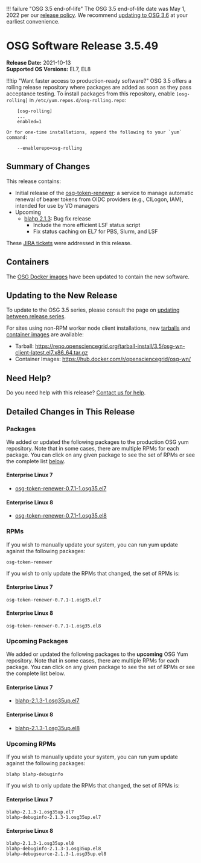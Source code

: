 !!! failure "OSG 3.5 end-of-life"
    The OSG 3.5 end-of-life date was May 1, 2022 per our
    [release policy](https://osg-htc.org/technology/policy/release-series/).
    We recommend
    [updating to OSG 3.6](../updating-to-osg-36.md)
    at your earliest convenience.

OSG Software Release 3.5.49
===========================

**Release Date:** 2021-10-13  
**Supported OS Versions:** EL7, EL8

!!!tip "Want faster access to production-ready software?"
    OSG 3.5 offers a rolling release repository where packages are added as soon as they pass acceptance testing.
    To install packages from this repository, enable `[osg-rolling]` in `/etc/yum.repos.d/osg-rolling.repo`:

        [osg-rolling]
        ...
        enabled=1

    Or for one-time installations, append the following to your `yum` command:

        --enablerepo=osg-rolling

Summary of Changes
------------------

This release contains:

-   Initial release of the [osg-token-renewer](https://osg-htc.org/docs/other/osg-token-renewer/): a service to manage automatic renewal of bearer tokens from OIDC providers (e.g., CILogon, IAM), intended for use by VO managers
-   Upcoming
    -   [blahp 2.1.3](https://github.com/htcondor/BLAH/releases/tag/v2.1.3): Bug fix release
        -   Include the more efficient LSF status script
        -   Fix status caching on EL7 for PBS, Slurm, and LSF

These
[JIRA tickets](https://opensciencegrid.atlassian.net/issues/?jql=project%20%3D%20SOFTWARE%20AND%20fixVersion%20in%20(3.5.49%2C3.5.49-upcoming)%20ORDER%20BY%20priority%20DESC%2C%20key%20DESC)
were addressed in this release.

Containers
----------

The [OSG Docker images](https://hub.docker.com/u/opensciencegrid/) have been updated to contain the new software.

Updating to the New Release
---------------------------

To update to the OSG 3.5 series, please consult the page on
[updating between release series](../updating-to-osg-35.md).

For sites using non-RPM worker node client installations, new [tarballs](../../worker-node/install-wn-tarball.md) and
[container images](../../worker-node/using-wn-containers.md) are available:

- Tarball: <https://repo.opensciencegrid.org/tarball-install/3.5/osg-wn-client-latest.el7.x86_64.tar.gz>
- Container Images: <https://hub.docker.com/r/opensciencegrid/osg-wn/>

Need Help?
----------

Do you need help with this release? [Contact us for help](../../common/help.md).

Detailed Changes in This Release
--------------------------------

### Packages

We added or updated the following packages to the production OSG yum repository.
Note that in some cases, there are multiple RPMs for each package.
You can click on any given package to see the set of RPMs or see the complete list [below](#rpms).

#### Enterprise Linux 7

-   [osg-token-renewer-0.7.1-1.osg35.el7](https://koji.chtc.wisc.edu/koji/search?match=glob&type=build&terms=osg-token-renewer-0.7.1-1.osg35.el7)

#### Enterprise Linux 8

-   [osg-token-renewer-0.7.1-1.osg35.el8](https://koji.chtc.wisc.edu/koji/search?match=glob&type=build&terms=osg-token-renewer-0.7.1-1.osg35.el8)

### RPMs

If you wish to manually update your system, you can run yum update against the following packages:

    osg-token-renewer 

If you wish to only update the RPMs that changed, the set of RPMs is:

#### Enterprise Linux 7

``` file
osg-token-renewer-0.7.1-1.osg35.el7
```

#### Enterprise Linux 8

``` file
osg-token-renewer-0.7.1-1.osg35.el8
```

### Upcoming Packages

We added or updated the following packages to the **upcoming** OSG Yum repository.
Note that in some cases, there are multiple RPMs for each package.
You can click on any given package to see the set of RPMs or see the complete list below.

#### Enterprise Linux 7

-   [blahp-2.1.3-1.osg35up.el7](https://koji.chtc.wisc.edu/koji/search?match=glob&type=build&terms=blahp-2.1.3-1.osg35up.el7)

#### Enterprise Linux 8

-   [blahp-2.1.3-1.osg35up.el8](https://koji.chtc.wisc.edu/koji/search?match=glob&type=build&terms=blahp-2.1.3-1.osg35up.el8)

### Upcoming RPMs

If you wish to manually update your system, you can run yum update against the following packages:

    blahp blahp-debuginfo 

If you wish to only update the RPMs that changed, the set of RPMs is:

#### Enterprise Linux 7

``` file
blahp-2.1.3-1.osg35up.el7
blahp-debuginfo-2.1.3-1.osg35up.el7
```

#### Enterprise Linux 8

``` file
blahp-2.1.3-1.osg35up.el8
blahp-debuginfo-2.1.3-1.osg35up.el8
blahp-debugsource-2.1.3-1.osg35up.el8
```
